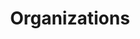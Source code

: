 ---
title: "Organizations"
permalink: /engagements/organization/
layout: page
nav: false  # typically children don't appear as top-level nav
autogen: null
---